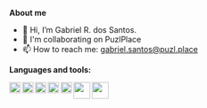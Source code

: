 **About me**

- 👋 Hi, I’m Gabriel R. dos Santos.
- 💞️ I'm collaborating on PuzlPlace
- 📫 How to reach me: gabriel.santos@puzl.place


**Languages and tools:**

<img align="left" height="20" src="https://raw.githubusercontent.com/jakeliny/jakeliny/master/images/nodejs.png">
<img align="left" height="20" src="https://pngimg.com/uploads/php/php_PNG7.png">
<img align="left" height="20" src="https://banner2.cleanpng.com/20180411/ejq/kisspng-elixir-erlang-functional-programming-programming-l-phoenix-5ace5ed997ba31.6725697215234741376215.jpg">
<img align="left" height="20" src="https://upload.wikimedia.org/wikipedia/commons/thumb/9/9a/Laravel.svg/1200px-Laravel.svg.png">
<img align="left" height="20" src="https://raw.githubusercontent.com/jakeliny/jakeliny/master/images/javascript.png">
<img align="left" height="30" src="https://upload.wikimedia.org/wikipedia/commons/thumb/c/c3/Python-logo-notext.svg/768px-Python-logo-notext.svg.png">
<img height="30" align="left" src="https://raw.githubusercontent.com/jakeliny/jakeliny/master/images/linux.png">


